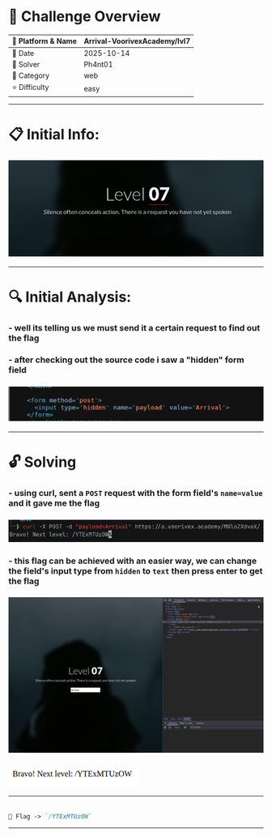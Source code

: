 #  📌 Challenge Overview

| 🧩 Platform & Name | Arrival-VoorivexAcademy/lvl7 |
| ------------------- | ------------------------------- |
| 📅 Date             | 2025-10-14 |
| 👾 Solver           | Ph4nt01 |
| 🔰 Category         | web |
| ⭐ Difficulty        | easy |

---

# 📋 Initial Info:

### ![img](./imgs/lvl7.png)

---

# 🔍 Initial Analysis:

### - well its telling us we must send it a certain request to find out the flag
### - after checking out the source code i saw a "hidden" form field
### ![img](./imgs/lvl7-1.png)

---

# 🔓 Solving

### - using curl, sent a `POST` request with the form field's `name=value` and it gave me the flag
### ![img](./imgs/lvl7-2.png)

### - this flag can be achieved with an easier way, we can change the field's input type from `hidden` to `text` then press enter to get the flag
### ![img](./imgs/lvl7-3.png)
### ![img](./imgs/lvl7-4.png)
---

```markdown

🚩 Flag -> `/YTExMTUzOW`

```

---
